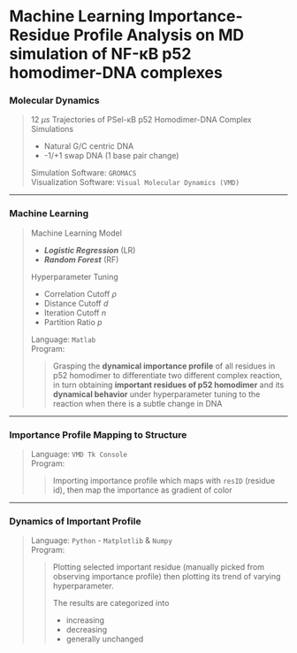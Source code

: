 # Machine Learning Importance-Residue Profile Analysis on MD simulation of NF-κB p52 homodimer-DNA complexes

### Molecular Dynamics 
> 12 $\mu s$ Trajectories of PSel-κB p52 Homodimer-DNA Complex Simulations 
>   - Natural G/C centric DNA
>   - -1/+1 swap DNA (1 base pair change)
> 
> Simulation Software: `GROMACS`   
> Visualization Software: `Visual Molecular Dynamics (VMD)`
>

***

### Machine Learning 

> Machine Learning Model 
> - ***Logistic Regression*** (LR)
> - ***Random Forest*** (RF)
>
> Hyperparameter Tuning
> - Correlation Cutoff $\rho$
> - Distance Cutoff $d$
> - Iteration Cutoff $n$
> - Partition Ratio $p$
>
> Language: `Matlab`  
> Program:  
>> Grasping the **dynamical importance profile** of all residues in p52 homodimer  to differentiate two different complex reaction, in turn obtaining **important residues of p52 homodimer** and its **dynamical behavior** under hyperparameter tuning to the reaction when there is a subtle change in DNA  
> 
> 

***

### Importance Profile Mapping to Structure 

> Language: `VMD Tk Console`  
> Program: 
>> Importing importance profile which maps with `resID` (residue id), then map the importance as gradient of color 

***

### Dynamics of Important Profile 

> Language: `Python` - `Matplotlib` & `Numpy`   
> Program:   
>> Plotting selected important residue (manually picked from observing importance profile) then plotting its trend of varying hyperparameter.   
>>
>> The results are categorized into
>> - increasing
>> - decreasing
>> - generally unchanged

